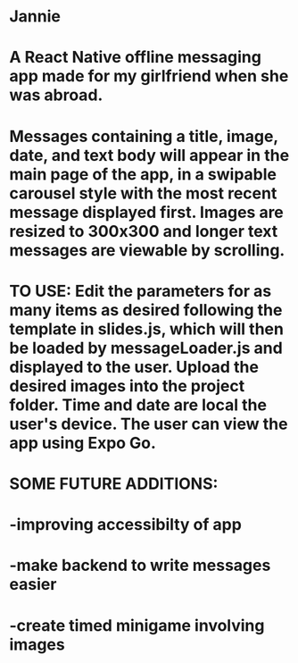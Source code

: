 # Jannie

# A React Native offline messaging app made for my girlfriend when she was abroad.

# Messages containing a title, image, date, and text body will appear in the main page of the app, in a swipable carousel style with the most recent message displayed first. Images are resized to 300x300 and longer text messages are viewable by scrolling. 

# TO USE: Edit the parameters for as many items as desired following the template in slides.js, which will then be loaded by messageLoader.js and displayed to the user. Upload the desired images into the project folder. Time and date are local the user's device. The user can view the app using Expo Go.

# SOME FUTURE ADDITIONS:
# -improving accessibilty of app
# -make backend to write messages easier
# -create timed minigame involving images
